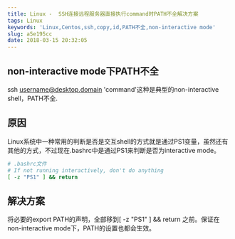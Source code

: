 ```yaml
---
title: Linux -  SSH连接远程服务器直接执行command时PATH不全解决方案
tags: Linux
keywords: 'Linux,Centos,ssh,copy,id,PATH不全,non-interactive mode'
slug: a5e195cc
date: 2018-03-15 20:32:05
---
```

## non-interactive mode下PATH不全

ssh username@desktop.domain 'command'这种是典型的non-interactive shell，PATH不全.

## 原因

Linux系统中一种常用的判断是否是交互shell的方式就是通过PS1变量，虽然还有其他的方式，不过现在.bashrc中是通过PS1来判断是否为interactive mode。
``` bash
# .bashrc文件
# If not running interactively, don't do anything  
[ -z "PS1" ] && return  
```

## 解决方案

将必要的export PATH的声明，全部移到[ -z "PS1" ] && return 之前。保证在non-interactive mode下，PATH的设置也都会生效。